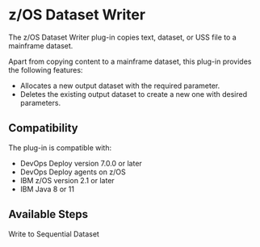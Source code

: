 # z/OS Dataset Writer


The z/OS Dataset Writer plug-in copies text, dataset, or USS file to a mainframe dataset.

Apart from copying content to a mainframe dataset, this plug-in provides the following features:

* Allocates a new output dataset with the required parameter.
* Deletes the existing output dataset to create a new one with desired parameters.

## Compatibility

The plug-in is compatible with:

* DevOps Deploy version 7.0.0 or later
* DevOps Deploy agents on z/OS
* IBM z/OS version 2.1 or later
* IBM Java 8 or 11

## Available Steps

Write to Sequential Dataset
